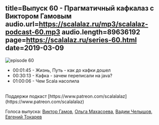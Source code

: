 title=Выпуск 60 - Прагматичный кафкалаз c Виктором Гамовым
audio.url=https://scalalaz.ru/mp3/scalalaz-podcast-60.mp3
audio.length=89636192
page=https://scalalaz.ru/series-60.html
date=2019-03-09
----

![episode 60](https://scalalaz.ru/img/episode60.jpg)

* 00:01:45 - Жизнь, Путь - как до кафки дошел
* 00:30:13 - Кафка - зачем переписали на java?
* 01:00:06 - Чем Scala насолила

<br/>
Поддержи подкаст [https://www.patreon.com/scalalalaz](https://www.patreon.com/scalalalaz)
<br/>

Голоса выпуска:
[Виктор Гамов](https://twitter.com/gamussa),
[Ольга Махасоева](https://twitter.com/oli_kitty),
[Вадим Челышов](https://github.com/dos65),
[Евгений Токарев](https://twitter.com/strobegen)

